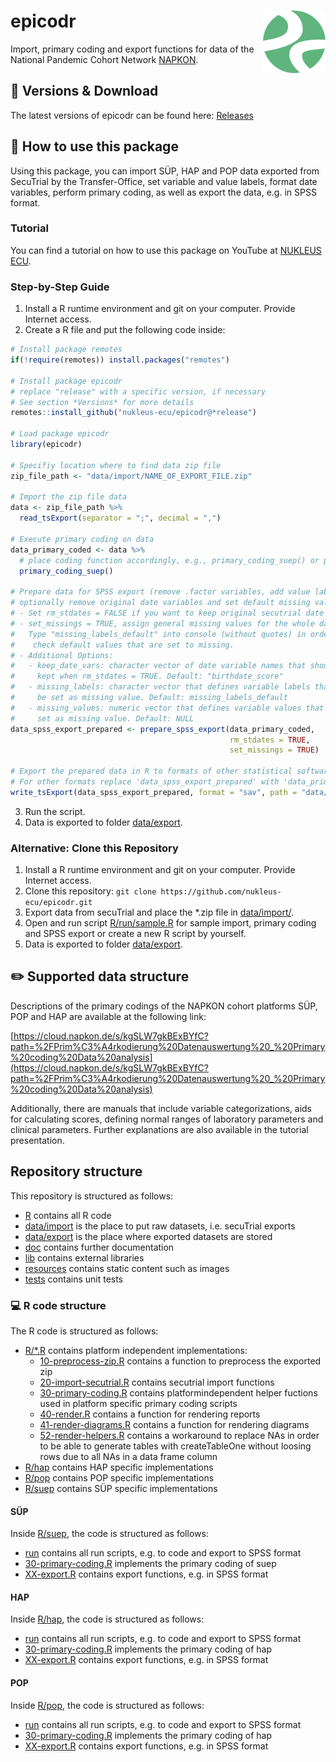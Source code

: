 # epicodr <img src="man/figures/logo.png" align="right" width="100" />
Import, primary coding and export functions for data of the National Pandemic Cohort Network [NAPKON](https://www.napkon.de). 

## :floppy_disk: Versions & Download

The latest versions of epicodr can be found here: 
[Releases](https://github.com/nukleus-ecu/epicodr/releases)

## :hammer: How to use this package

Using this package, you can import SÜP, HAP and POP data exported from SecuTrial by the Transfer-Office, set variable and value labels, format date variables, perform primary coding, as well as export the data, e.g. in SPSS format.

### Tutorial
You can find a tutorial on how to use this package on YouTube at [NUKLEUS ECU](https://www.youtube.com/watch?v=WAY-DGsRYqU).

### Step-by-Step Guide

1. Install a R runtime environment and git on your computer. Provide Internet access.
2. Create a R file and put the following code inside:
```r
# Install package remotes
if(!require(remotes)) install.packages("remotes")

# Install package epicodr
# replace "release" with a specific version, if necessary
# See section *Versions* for more details
remotes::install_github("nukleus-ecu/epicodr@*release")

# Load package epicodr
library(epicodr)

# Specifiy location where to find data zip file
zip_file_path <- "data/import/NAME_OF_EXPORT_FILE.zip"

# Import the zip file data
data <- zip_file_path %>% 
  read_tsExport(separator = ";", decimal = ",")

# Execute primary coding on data
data_primary_coded <- data %>% 
  # place coding function accordingly, e.g., primary_coding_suep() or primary_coding_hap() or primary_coding_pop()
  primary_coding_suep()
  
# Prepare data for SPSS export (remove .factor variables, add value labels, 
# optionally remove original date variables and set default missing values)
# - Set rm_stdates = FALSE if you want to keep original secutrial date variables
# - set_missings = TRUE, assign general missing values for the whole data set. 
#   Type "missing_labels_default" into console (without quotes) in order to 
#    check default values that are set to missing.
# - Additional Options: 
#   - keep_date_vars: character vector of date variable names that should be 
#     kept when rm_stdates = TRUE. Default: "birthdate_score"
#   - missing_labels: character vector that defines variable labels that should 
#     be set as missing value. Default: missing_labels_default
#   - missing_values: numeric vector that defines variable values that should be 
#     set as missing value. Default: NULL
data_spss_export_prepared <- prepare_spss_export(data_primary_coded, 
                                                 rm_stdates = TRUE, 
												 set_missings = TRUE)

# Export the prepared data in R to formats of other statistical software e.g. SPSS (sav) to export folder
# For other formats replace 'data_spss_export_prepared' with 'data_primary_coded' and "sav" with (one of "dta", "sas", "sav", "xpt")
write_tsExport(data_spss_export_prepared, format = "sav", path = "data/export/", metadata = TRUE)

```
3. Run the script.
4. Data is exported to folder [data/export](data/export).


### Alternative: Clone this Repository

1. Install a R runtime environment and git on your computer. Provide Internet access.
2. Clone this repository: ```git clone https://github.com/nukleus-ecu/epicodr.git```
3. Export data from secuTrial and place the *.zip file in [data/import/](data/import).
4. Open and run script [R/run/sample.R](R/run/sample.R) for sample import, primary coding and SPSS export or create a new R script by yourself.
5. Data is exported to folder [data/export](data/export).


## :pencil2: Supported data structure

Descriptions of the primary codings of the NAPKON cohort platforms SÜP, POP and HAP are available at the following link:

[https://cloud.napkon.de/s/kgSLW7gkBExBYfC?path=%2FPrim%C3%A4rkodierung%20Datenauswertung%20_%20Primary%20coding%20Data%20analysis](https://cloud.napkon.de/s/kgSLW7gkBExBYfC?path=%2FPrim%C3%A4rkodierung%20Datenauswertung%20_%20Primary%20coding%20Data%20analysis)

Additionally, there are manuals that include variable categorizations, aids for calculating scores, defining normal ranges of laboratory parameters and clinical parameters. Further explanations are also available in the tutorial presentation. 


## Repository structure

This repository is structured as follows:
- [R](R) contains all R code
- [data/import](data/import) is the place to put raw datasets, i.e. secuTrial exports
- [data/export](data/export) is the place where exported datasets are stored
- [doc](doc) contains further documentation
- [lib](lib) contains external libraries
- [resources](resources) contains static content such as images
- [tests](tests) contains unit tests

### :computer: R code structure

The R code is structured as follows:
- [R/*.R](R) contains platform independent implementations:
    - [10-preprocess-zip.R](R/10-preprocess-zip.R) contains a function to preprocess the exported zip
    - [20-import-secutrial.R](R/20-import-secutrial.R) contains secutrial import functions
    - [30-primary-coding.R](R/30-primary-coding.R) contains platformindependent helper fuctions used in platform specific primary coding scripts
    - [40-render.R](R/40-render.R) contains a function for rendering reports
    - [41-render-diagrams.R](R/41-render-diagrams.R) contains a function for rendering diagrams
    - [52-render-helpers.R](R/52-render-helpers.R) contains a workaround to replace NAs in order to be able to generate tables with createTableOne without loosing rows due to all NAs in a data frame column
- [R/hap](R/hap) contains HAP specific implementations
- [R/pop](R/pop) contains POP specific implementations
- [R/suep](R/suep) contains SÜP specific implementations

#### SÜP

Inside [R/suep](R/suep), the code is structured as follows:
- [run](R/suep/run) contains all run scripts, e.g. to code and export to SPSS format 
- [30-primary-coding.R](R/suep/30-primary-coding.R) implements the primary coding of suep
- [XX-export.R](R/suep/XX-export.R) contains export functions, e.g. in SPSS format

#### HAP

Inside [R/hap](R/hap), the code is structured as follows:
- [run](R/hap/run) contains all run scripts, e.g. to code and export to SPSS format 
- [30-primary-coding.R](R/hap/30-primary-coding.R) implements the primary coding of hap
- [XX-export.R](R/hap/XX-export.R) contains export functions, e.g. in SPSS format

#### POP

Inside [R/pop](R/pop), the code is structured as follows:
- [run](R/pop/run) contains all run scripts, e.g. to code and export to SPSS format 
- [30-primary-coding.R](R/pop/30-primary-coding.R) implements the primary coding of hap
- [XX-export.R](R/pop/XX-export.R) contains export functions, e.g. in SPSS format


